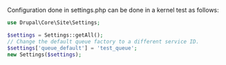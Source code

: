 Configuration done in settings.php can be done in a kernel test as follows:

```php
use Drupal\Core\Site\Settings;

$settings = Settings::getAll();
// Change the default queue factory to a different service ID.
$settings['queue_default'] = 'test_queue';
new Settings($settings);
```